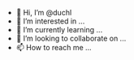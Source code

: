 - 👋 Hi, I’m @duchl
- 👀 I’m interested in ...
- 🌱 I’m currently learning ...
- 💞️ I’m looking to collaborate on ...
- 📫 How to reach me ...

<!---
duchl/duchl is a ✨ special ✨ repository because its `README.md` (this file) appears on your GitHub profile.
You can click the Preview link to take a look at your changes.
--->
